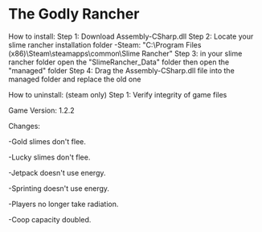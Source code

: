 # The Godly Rancher
How to install:
Step 1: Download Assembly-CSharp.dll
Step 2: Locate your slime rancher installation folder
-Steam: "C:\Program Files (x86)\Steam\steamapps\common\Slime Rancher"
Step 3: in your slime rancher folder open the "SlimeRancher_Data" folder then open the "managed" folder
Step 4: Drag the Assembly-CSharp.dll file into the managed folder and replace the old one

How to uninstall: (steam only)
Step 1: Verify integrity of game files

Game Version: 1.2.2

Changes:

-Gold slimes don't flee.

-Lucky slimes don't flee.

-Jetpack doesn't use energy.

-Sprinting doesn't use energy.

-Players no longer take radiation.

-Coop capacity doubled.
